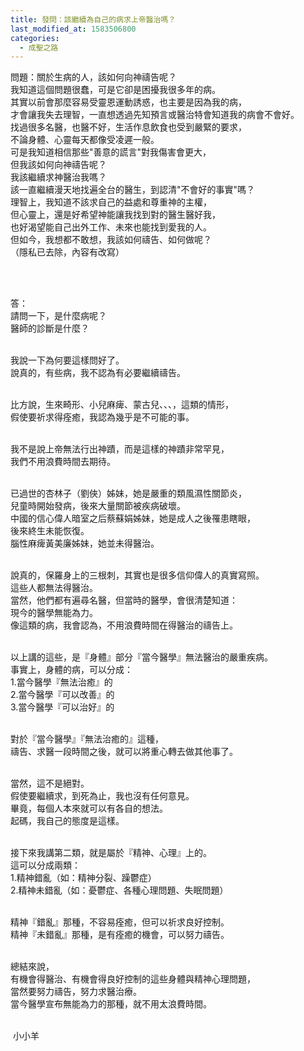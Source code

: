 ```yaml
---
title: 發問：該繼續為自己的病求上帝醫治嗎？
last_modified_at: 1583506800
categories:
  - 成聖之路
---
```


<p>問題：關於生病的人，該如何向神禱告呢？<br>
我知道這個問題很蠢，可是它卻是困擾我很多年的病。<br>
其實以前會那麼容易受靈恩運動誘惑，也主要是因為我的病，<br>
才會讓我失去理智，一直想透過先知預言或醫治特會知道我的病會不會好。<br>
找過很多名醫，也醫不好，生活作息飲食也受到嚴緊的要求，<br>
不論身體、心靈每天都像受凌遲一般。<br>
可是我知道相信那些"善意的謊言"對我傷害會更大，<br>
但我該如何向神禱告呢？<br>
我該繼續求神醫治我嗎？<br>
該一直繼續漫天地找遍全台的醫生，到認清"不會好的事實"嗎？<br>
理智上，我知道不該求自己的益處和尊重神的主權，<br>
但心靈上，還是好希望神能讓我找到對的醫生醫好我，<br>
也好渴望能自己出外工作、未來也能找到愛我的人。<br>
但如今，我想都不敢想，我該如何禱告、如何做呢？<br>
（隱私已去除，內容有改寫）</p>

<p>&nbsp;</p>

<p><br>
答：<br>
請問一下，是什麼病呢？<br>
醫師的診斷是什麼？<br>
&nbsp;</p>

<p>我說一下為何要這樣問好了。<br>
說真的，有些病，我不認為有必要繼續禱告。</p>

<p>&nbsp;<br>
比方說，生來畸形、小兒麻痺、蒙古兒、、、，這類的情形，<br>
假使要祈求得痊癒，我認為幾乎是不可能的事。</p>

<p><br>
我不是說上帝無法行出神蹟，而是這樣的神蹟非常罕見，<br>
我們不用浪費時間去期待。</p>

<p><br>
已過世的杏林子（劉俠）姊妹，她是嚴重的類風濕性關節炎，<br>
兒童時開始發病，後來大量關節被疾病破壞。<br>
中國的信心偉人暗室之后蔡蘇娟姊妹，她是成人之後罹患瞎眼，<br>
後來終生未能恢復。<br>
腦性麻痺黃美廉姊妹，她並未得醫治。<br>
&nbsp;</p>

<p>說真的，保羅身上的三根刺，其實也是很多信仰偉人的真實寫照。<br>
這些人都無法得醫治。<br>
當然，他們都有遍尋名醫，但當時的醫學，會很清楚知道：<br>
現今的醫學無能為力。<br>
像這類的病，我會認為，不用浪費時間在得醫治的禱告上。</p>

<p>&nbsp;<br>
以上講的這些，是『身體』部分『當今醫學』無法醫治的嚴重疾病。<br>
事實上，身體的病，可以分成：<br>
1.當今醫學『無法治癒』的<br>
2.當今醫學『可以改善』的<br>
3.當今醫學『可以治好』的<br>
&nbsp;</p>

<p>對於『當今醫學』『無法治癒的』這種，<br>
禱告、求醫一段時間之後，就可以將重心轉去做其他事了。</p>

<p><br>
當然，這不是絕對。<br>
假使要繼續求，到死為止，我也沒有任何意見。<br>
畢竟，每個人本來就可以有各自的想法。<br>
起碼，我自己的態度是這樣。</p>

<p><br>
接下來我講第二類，就是屬於『精神、心理』上的。<br>
這可以分成兩類：<br>
1.精神錯亂（如：精神分裂、躁鬱症）<br>
2.精神未錯亂（如：憂鬱症、各種心理問題、失眠問題）</p>

<p><br>
精神『錯亂』那種，不容易痊癒，但可以祈求良好控制。<br>
精神『未錯亂』那種，是有痊癒的機會，可以努力禱告。</p>

<p>&nbsp;<br>
總結來說，<br>
有機會得醫治、有機會得良好控制的這些身體與精神心理問題，<br>
當然要努力禱告，努力求醫治療。<br>
當今醫學宣布無能為力的那種，就不用太浪費時間。</p>

<p><br>
&nbsp;小小羊</p>

